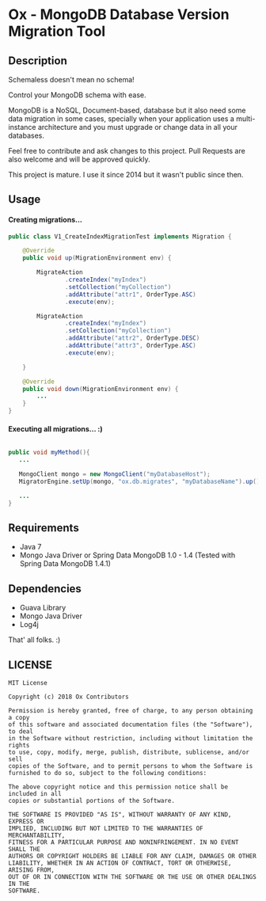 Ox - MongoDB Database Version Migration Tool
===================

## Description
Schemaless doesn't mean no schema!

Control your MongoDB schema with ease.

MongoDB is a NoSQL, Document-based, database but it also need some data migration in some cases, specially 
when your application uses a multi-instance architecture and you must upgrade or change data in all your databases.

Feel free to contribute and ask changes to this project.
Pull Requests are also welcome and will be approved quickly.

This project is mature. I use it since 2014 but it wasn't public since then.
## Usage

#### Creating migrations...

```java
public class V1_CreateIndexMigrationTest implements Migration {

    @Override
    public void up(MigrationEnvironment env) {

        MigrateAction
                .createIndex("myIndex")
                .setCollection("myCollection")
                .addAttribute("attr1", OrderType.ASC)
                .execute(env);

        MigrateAction
                .createIndex("myIndex")
                .setCollection("myCollection")
                .addAttribute("attr2", OrderType.DESC)
                .addAttribute("attr3", OrderType.ASC)
                .execute(env);

    }

    @Override
    public void down(MigrationEnvironment env) {
        ...
    }
}
```

#### Executing all migrations... :)


```java

public void myMethod(){
   ...

   MongoClient mongo = new MongoClient("myDatabaseHost");
   MigratorEngine.setUp(mongo, "ox.db.migrates", "myDatabaseName").up();

   ...
}

```

## Requirements

- Java 7
- Mongo Java Driver or Spring Data MongoDB 1.0 - 1.4 (Tested with Spring Data MongoDB 1.4.1)

## Dependencies

- Guava Library
- Mongo Java Driver
- Log4j

That' all folks. :)

## LICENSE

```
MIT License

Copyright (c) 2018 Ox Contributors

Permission is hereby granted, free of charge, to any person obtaining a copy
of this software and associated documentation files (the "Software"), to deal
in the Software without restriction, including without limitation the rights
to use, copy, modify, merge, publish, distribute, sublicense, and/or sell
copies of the Software, and to permit persons to whom the Software is
furnished to do so, subject to the following conditions:

The above copyright notice and this permission notice shall be included in all
copies or substantial portions of the Software.

THE SOFTWARE IS PROVIDED "AS IS", WITHOUT WARRANTY OF ANY KIND, EXPRESS OR
IMPLIED, INCLUDING BUT NOT LIMITED TO THE WARRANTIES OF MERCHANTABILITY,
FITNESS FOR A PARTICULAR PURPOSE AND NONINFRINGEMENT. IN NO EVENT SHALL THE
AUTHORS OR COPYRIGHT HOLDERS BE LIABLE FOR ANY CLAIM, DAMAGES OR OTHER
LIABILITY, WHETHER IN AN ACTION OF CONTRACT, TORT OR OTHERWISE, ARISING FROM,
OUT OF OR IN CONNECTION WITH THE SOFTWARE OR THE USE OR OTHER DEALINGS IN THE
SOFTWARE.
```

